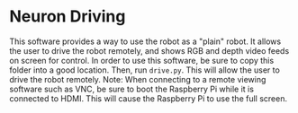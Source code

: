 # Neuron Driving

This software provides a way to use the robot as a "plain" robot. It allows the user to drive the robot remotely, and shows RGB and depth video feeds on screen for control. 
In order to use this software, be sure to copy this folder into a good location. Then, run ```drive.py```. This will allow the user to drive the robot remotely.
Note: When connecting to a remote viewing software such as VNC, be sure to boot the Raspberry Pi while it is connected to HDMI. This will cause the Raspberry Pi to use the full screen.

